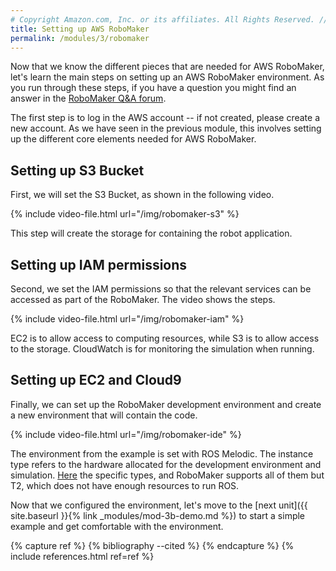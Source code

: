 ```yaml
---
# Copyright Amazon.com, Inc. or its affiliates. All Rights Reserved. // SPDX-License-Identifier: CC-BY-SA-4.0
title: Setting up AWS RoboMaker
permalink: /modules/3/robomaker
---
```


Now that we know the different pieces that are needed for AWS RoboMaker, let's learn the main steps on setting up an AWS RoboMaker environment. As you run through these steps, if you have a question you might find an answer in the [RoboMaker Q&A forum](https://forums.aws.amazon.com/forum.jspa?forumID=313).

The first step is to log in the AWS account -- if not created, please create a new account. As we have seen in the previous module, this involves setting up the different core elements needed for AWS RoboMaker.


## Setting up S3 Bucket
First, we will set the S3 Bucket, as shown in the following video.

{% include video-file.html url="/img/robomaker-s3" %}

This step will create the storage for containing the robot application.

## Setting up IAM permissions
Second, we set the IAM permissions so that the relevant services can be accessed as part of the RoboMaker. The video shows the steps.

{% include video-file.html url="/img/robomaker-iam" %}

EC2 is to allow access to computing resources, while S3 is to allow access to the storage. CloudWatch is for monitoring the simulation when running.

## Setting up EC2 and Cloud9

Finally, we can set up the RoboMaker development environment and create a new environment that will contain the code.

{% include video-file.html url="/img/robomaker-ide" %}

The environment from the example is set with ROS Melodic. The instance type refers to the hardware allocated for the development environment and simulation. [Here](https://aws.amazon.com/ec2/instance-types/) the specific types, and RoboMaker supports all of them but T2, which does not have enough resources to run ROS.

Now that we configured the environment, let's move to the [next unit]({{ site.baseurl }}{% link _modules/mod-3b-demo.md %}) to start a simple example and get comfortable with the environment.

{% capture ref %}
{% bibliography --cited %}
{% endcapture %}
{% include references.html ref=ref %}
